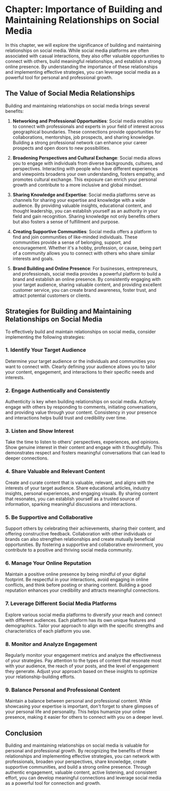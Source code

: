 Chapter: Importance of Building and Maintaining Relationships on Social Media
=============================================================================

In this chapter, we will explore the significance of building and maintaining relationships on social media. While social media platforms are often associated with casual interactions, they also offer valuable opportunities to connect with others, build meaningful relationships, and establish a strong online presence. By understanding the importance of these relationships and implementing effective strategies, you can leverage social media as a powerful tool for personal and professional growth.

The Value of Social Media Relationships
---------------------------------------

Building and maintaining relationships on social media brings several benefits:

1. **Networking and Professional Opportunities**: Social media enables you to connect with professionals and experts in your field of interest across geographical boundaries. These connections provide opportunities for collaborations, mentorships, job prospects, and sharing knowledge. Building a strong professional network can enhance your career prospects and open doors to new possibilities.

2. **Broadening Perspectives and Cultural Exchange**: Social media allows you to engage with individuals from diverse backgrounds, cultures, and perspectives. Interacting with people who have different experiences and viewpoints broadens your own understanding, fosters empathy, and promotes cultural exchange. This exposure can enrich your personal growth and contribute to a more inclusive and global mindset.

3. **Sharing Knowledge and Expertise**: Social media platforms serve as channels for sharing your expertise and knowledge with a wide audience. By providing valuable insights, educational content, and thought leadership, you can establish yourself as an authority in your field and gain recognition. Sharing knowledge not only benefits others but also fosters a sense of fulfillment and purpose.

4. **Creating Supportive Communities**: Social media offers a platform to find and join communities of like-minded individuals. These communities provide a sense of belonging, support, and encouragement. Whether it's a hobby, profession, or cause, being part of a community allows you to connect with others who share similar interests and goals.

5. **Brand Building and Online Presence**: For businesses, entrepreneurs, and professionals, social media provides a powerful platform to build a brand and establish an online presence. By consistently engaging with your target audience, sharing valuable content, and providing excellent customer service, you can create brand awareness, foster trust, and attract potential customers or clients.

Strategies for Building and Maintaining Relationships on Social Media
---------------------------------------------------------------------

To effectively build and maintain relationships on social media, consider implementing the following strategies:

### 1. **Identify Your Target Audience**

Determine your target audience or the individuals and communities you want to connect with. Clearly defining your audience allows you to tailor your content, engagement, and interactions to their specific needs and interests.

### 2. **Engage Authentically and Consistently**

Authenticity is key when building relationships on social media. Actively engage with others by responding to comments, initiating conversations, and providing value through your content. Consistency in your presence and interactions helps build trust and credibility over time.

### 3. **Listen and Show Interest**

Take the time to listen to others' perspectives, experiences, and opinions. Show genuine interest in their content and engage with it thoughtfully. This demonstrates respect and fosters meaningful conversations that can lead to deeper connections.

### 4. **Share Valuable and Relevant Content**

Create and curate content that is valuable, relevant, and aligns with the interests of your target audience. Share educational articles, industry insights, personal experiences, and engaging visuals. By sharing content that resonates, you can establish yourself as a trusted source of information, sparking meaningful discussions and interactions.

### 5. **Be Supportive and Collaborative**

Support others by celebrating their achievements, sharing their content, and offering constructive feedback. Collaboration with other individuals or brands can also strengthen relationships and create mutually beneficial opportunities. By fostering a supportive and collaborative environment, you contribute to a positive and thriving social media community.

### 6. **Manage Your Online Reputation**

Maintain a positive online presence by being mindful of your digital footprint. Be respectful in your interactions, avoid engaging in online conflicts, and think before posting or sharing content. Building a good reputation enhances your credibility and attracts meaningful connections.

### 7. **Leverage Different Social Media Platforms**

Explore various social media platforms to diversify your reach and connect with different audiences. Each platform has its own unique features and demographics. Tailor your approach to align with the specific strengths and characteristics of each platform you use.

### 8. **Monitor and Analyze Engagement**

Regularly monitor your engagement metrics and analyze the effectiveness of your strategies. Pay attention to the types of content that resonate most with your audience, the reach of your posts, and the level of engagement they generate. Adjust your approach based on these insights to optimize your relationship-building efforts.

### 9. **Balance Personal and Professional Content**

Maintain a balance between personal and professional content. While showcasing your expertise is important, don't forget to share glimpses of your personal life and personality. This helps humanize your online presence, making it easier for others to connect with you on a deeper level.

Conclusion
----------

Building and maintaining relationships on social media is valuable for personal and professional growth. By recognizing the benefits of these relationships and implementing effective strategies, you can network with professionals, broaden your perspectives, share knowledge, create supportive communities, and build a strong online presence. Through authentic engagement, valuable content, active listening, and consistent effort, you can develop meaningful connections and leverage social media as a powerful tool for connection and growth.
